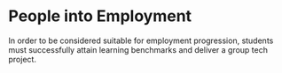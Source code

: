 # People into Employment

In order to be considered suitable for employment progression, students must successfully attain learning benchmarks and deliver a group tech project.  


